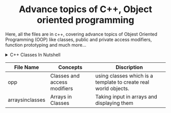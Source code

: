 
<h1 align="center"> Advance topics of C++, Object oriented programming </h1>

<p> 
  Here, all the files are in c++, covering advance topics of Objest Oriented Programming (OOP) like classes, public and private access modifiers, function prototyping
  and much more... 
</p>
  
<details><summary>C++ Classes In Nutshell</summary>
<p>

#### Private (Default) are only accesse by other functions whereas public can be accesse by everyone.

```
  #include <iostream>
  using namespace std;
  
  class shop {
      int itemID[10]; // By default this is private.
      int itemPrice[10];
      int counter;
  public:
      void initcounter(void){counter = 0;} //Every new obj made by using this class will have a default contract = 0;
      void setPrice(void);
      void displayPrice(void);
  
  };
  void shop :: setPrice(void){
    cout<<"Enter ItemID "<<endl;
    cin>>itemID[counter]>>endl;
    cout<<"Enter Item Price"<<endl;
    cin>>itemPrice[counter]>>endl;
    counter++;
  }
  void shop ::displayPrice(void){
    for (int i = 0; i < counter; i++)
    {
        cout<<"The Price of the Item with ID- "<<itemId[i]<<" is: "<<itemPrice[i]<<endl;
    }
    
}
  
  int main(){
   shop dukaan;
    dukaan.initCounter();
    dukaan.setPrice();
    dukaan.setPrice();
    dukaan.setPrice();
    dukaan.displayPrice();                                                                                
                                                                                        
  return 0;
  }
  
```

</p>
</details>
  
  |File Name | Concepts | Discription |
| --- | --- | --- |
| opp | Classes and access modifiers | using classes which is a template to create real world objects. |
| arraysinclasses | Arrays in Classes | Taking input in arrays and displaying them |
